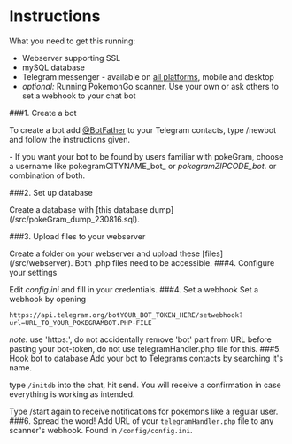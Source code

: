 # Instructions

What you need to get this running:
* Webserver supporting SSL
* mySQL database
* Telegram messenger - available on [all platforms](https://telegram.org/), mobile and desktop
* _optional:_ Running PokemonGo scanner. Use your own or ask others to set a webhook to your chat bot

###1. Create a bot

 To create a bot add [@BotFather](https://telegram.me/BotFather) to your Telegram contacts, type /newbot and follow the instructions given.
 
 \- If you want your bot to be found by users familiar with pokeGram, choose a username like pokegramCITYNAME\_bot_ or _pokegramZIPCODE\_bot_. or combination of both.


###2. Set up database

 Create a database with [this  database dump] (/src/pokeGram_dump_230816.sql).

###3. Upload files to your webserver

 Create a folder on your webserver and upload these [files] (/src/webserver). Both .php files need to be accessible.
###4.  Configure your settings

 Edit _config.ini_ and fill in your credentials.
###4. Set a webhook
 Set a webhook by opening 
 
 `https://api.telegram.org/botYOUR_BOT_TOKEN_HERE/setwebhook?url=URL_TO_YOUR_POKEGRAMBOT.PHP-FILE`
 
 _note:_ use 'https:', do not accidentally remove 'bot' part from URL before pasting your bot-token, do not use telegramHandler.php file for this.
###5. Hook bot to database
Add your bot to Telegrams contacts by searching it's name.

type `/initdb` into the chat, hit send. You will receive a confirmation in case everything is working as intended.

Type /start again to receive notifications for pokemons like a regular user.
###6. Spread the word!
 Add URL of your `telegramHandler.php` file to any scanner's webhook. Found in `/config/config.ini`.